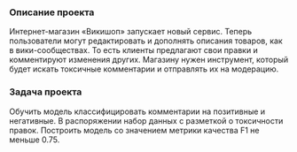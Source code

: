 ### Описание проекта

Интернет-магазин «Викишоп» запускает новый сервис. Теперь пользователи могут редактировать и дополнять описания товаров, как в вики-сообществах. 
То есть клиенты предлагают свои правки и комментируют изменения других. Магазину нужен инструмент, который будет искать токсичные комментарии и отправлять их на модерацию. 

### Задача проекта
Обучить модель классифицировать комментарии на позитивные и негативные. В распоряжении набор данных с разметкой о токсичности правок.
Построить модель со значением метрики качества F1 не меньше 0.75. 
